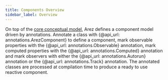 ```yaml
---
title: Components Overview
sidebar_label: Overview
---
```


On top of the [core conceptual model](concepts.md), Arez defines a component model driven by annotations. Annotate
a class with {@api_url: annotations.ArezComponent} to define a component, mark observable properties with the
{@api_url: annotations.Observable} annotation, mark computed properties with the {@api_url: annotations.Computed}
annotation and mark observers with either the {@api_url: annotations.Autorun} annotation or the
{@api_url: annotations.Track} annotation. The annotated classes are processed at compilation time to produce
a ready to use reactive component.

